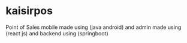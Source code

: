 # kaisirpos
Point of Sales mobile made using (java android) and admin made using (react js) and backend using (springboot)
